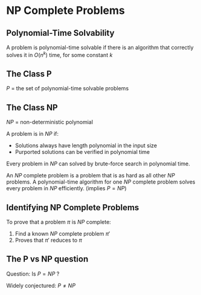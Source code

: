 # NP Complete Problems

## Polynomial-Time Solvability

A problem is polynomial-time solvable if there is an algorithm that correctly solves it in $O(n^k)$ time, for some constant $k$

## The Class P

$P$ = the set of polynomial-time solvable problems

## The Class NP

$NP$ = non-deterministic polynomial

A problem is in $NP$ if:

- Solutions always have length polynomial in the input size
- Purported solutions can be verified in polynomial time

Every problem in $NP$ can solved by brute-force search in polynomial time.

An $NP$ complete problem is a problem that is as hard as all other $NP$ problems.
A polynomial-time algorithm for one $NP$ complete problem solves every problem in $NP$ efficiently. (implies $P = NP$)

## Identifying NP Complete Problems

To prove that a problem $\pi$ is $NP$ complete:

1. Find a known $NP$ complete problem $\pi'$
2. Proves that $\pi'$ reduces to $\pi$

## The P vs NP question

Question: Is $P = NP$ ?

Widely conjectured: $P \ne NP$

